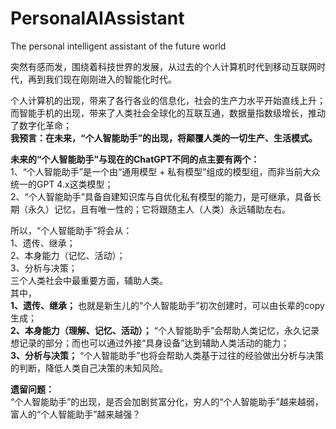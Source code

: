 # PersonalAIAssistant
The personal intelligent assistant of the future world

突然有感而发，围绕着科技世界的发展，从过去的个人计算机时代到移动互联网时代，再到我们现在刚刚进入的智能化时代。  

个人计算机的出现，带来了各行各业的信息化，社会的生产力水平开始直线上升；  
而智能手机的出现，带来了人类社会全球化的互联互通，数据量指数级增长，推动了数字化革命；  
**我预言：在未来，“个人智能助手”的出现，将颠覆人类的一切生产、生活模式。**  

**未来的“个人智能助手”与现在的ChatGPT不同的点主要有两个：**  
1、“个人智能助手”是一个由“通用模型 + 私有模型”组成的模型组，而非当前大众统一的GPT 4.x这类模型；  
2、“个人智能助手”具备自建知识库与自优化私有模型的能力，是可继承，具备长期（永久）记忆，且有唯一性的；它将跟随主人（人类）永远辅助左右。  

所以，“个人智能助手”将会从：  
1、遗传、继承；  
2、本身能力（记忆、活动）；  
3、分析与决策；  
三个人类社会中最重要方面，辅助人类。  
其中，  
**1、遗传、继承；** 也就是新生儿的“个人智能助手”初次创建时，可以由长辈的copy生成；  
**2、本身能力（理解、记忆、活动）；** “个人智能助手”会帮助人类记忆，永久记录想记录的部分；而也可以通过外接“具身设备”达到辅助人类活动的能力；  
**3、分析与决策；** “个人智能助手”也将会帮助人类基于过往的经验做出分析与决策的判断，降低人类自己决策的未知风险。  

**遗留问题：**  
“个人智能助手”的出现，是否会加剧贫富分化，穷人的“个人智能助手”越来越弱，富人的“个人智能助手”越来越强？




